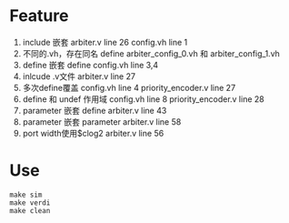 # Feature 

1. include 嵌套
   arbiter.v line 26 
   config.vh line 1 
2. 不同的.vh，存在同名 define
    arbiter_config_0.vh 和 arbiter_config_1.vh
3. define 嵌套 define
    config.vh line 3,4
4. inlcude .v文件
    arbiter.v line 27
4. 多次define覆盖
    config.vh line 4
    priority_encoder.v line 27
5. define 和 undef 作用域
    config.vh line 8
    priority_encoder.v line 28
6. parameter 嵌套 define
    arbiter.v line 43
7. parameter 嵌套 parameter
    arbiter.v line 58
8. port width使用$clog2
    arbiter.v line 56

# Use
    make sim
    make verdi
    make clean


